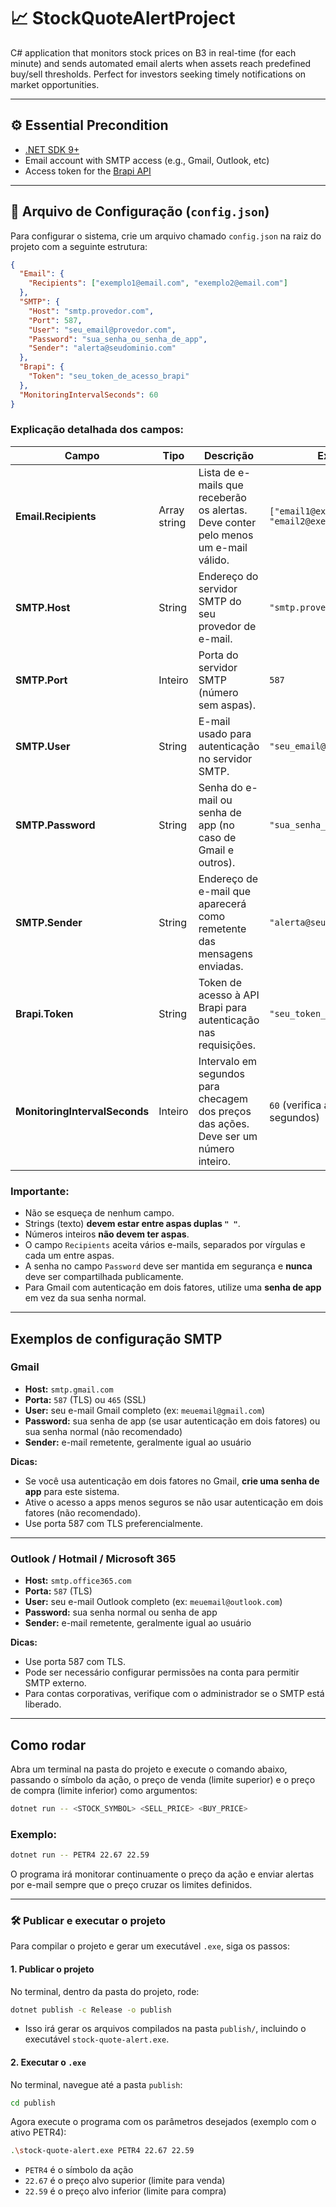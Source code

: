 # 📈 StockQuoteAlertProject

C# application that monitors stock prices on B3 in real-time (for each minute) and sends automated email alerts when assets reach predefined buy/sell thresholds. Perfect for investors seeking timely notifications on market opportunities.

---

## ⚙️ Essential Precondition

- [.NET SDK 9+](https://dotnet.microsoft.com/en-us/download)
- Email account with SMTP access (e.g., Gmail, Outlook, etc)
- Access token for the [Brapi API](https://brapi.dev/)

---

## 🔧 Arquivo de Configuração (`config.json`)

Para configurar o sistema, crie um arquivo chamado `config.json` na raiz do projeto com a seguinte estrutura:

```json
{
  "Email": {
    "Recipients": ["exemplo1@email.com", "exemplo2@email.com"]
  },
  "SMTP": {
    "Host": "smtp.provedor.com",
    "Port": 587,
    "User": "seu_email@provedor.com",
    "Password": "sua_senha_ou_senha_de_app",
    "Sender": "alerta@seudominio.com"
  },
  "Brapi": {
    "Token": "seu_token_de_acesso_brapi"
  },
  "MonitoringIntervalSeconds": 60
}
```

### Explicação detalhada dos campos:

| Campo                       | Tipo         | Descrição                                                                                 | Exemplo                                   |
|-----------------------------|--------------|-------------------------------------------------------------------------------------------|-------------------------------------------|
| **Email.Recipients**         | Array string | Lista de e-mails que receberão os alertas. Deve conter pelo menos um e-mail válido.      | `["email1@exemplo.com", "email2@exemplo.com"]` |
| **SMTP.Host**                | String       | Endereço do servidor SMTP do seu provedor de e-mail.                                     | `"smtp.provedor.com"`                         |
| **SMTP.Port**                | Inteiro      | Porta do servidor SMTP (número sem aspas).                                               | `587`                                     |
| **SMTP.User**                | String       | E-mail usado para autenticação no servidor SMTP.                                         | `"seu_email@provedor.com"`                 |
| **SMTP.Password**            | String       | Senha do e-mail ou senha de app (no caso de Gmail e outros).                             | `"sua_senha_ou_senha_de_app"`             |
| **SMTP.Sender**              | String       | Endereço de e-mail que aparecerá como remetente das mensagens enviadas.                  | `"alerta@seudominio.com"`                  |
| **Brapi.Token**              | String       | Token de acesso à API Brapi para autenticação nas requisições.                           | `"seu_token_de_acesso_brapi"`              |
| **MonitoringIntervalSeconds**| Inteiro      | Intervalo em segundos para checagem dos preços das ações. Deve ser um número inteiro.    | `60` (verifica a cada 60 segundos)        |

### Importante:

- Não se esqueça de nenhum campo.
- Strings (texto) **devem estar entre aspas duplas `" "`**.
- Números inteiros **não devem ter aspas**.
- O campo `Recipients` aceita vários e-mails, separados por vírgulas e cada um entre aspas.
- A senha no campo `Password` deve ser mantida em segurança e **nunca** deve ser compartilhada publicamente.
- Para Gmail com autenticação em dois fatores, utilize uma **senha de app** em vez da sua senha normal.

---

## Exemplos de configuração SMTP

### Gmail

- **Host:** `smtp.gmail.com`
- **Porta:** `587` (TLS) ou `465` (SSL)
- **User:** seu e-mail Gmail completo (ex: `meuemail@gmail.com`)
- **Password:** sua senha de app (se usar autenticação em dois fatores) ou sua senha normal (não recomendado)
- **Sender:** e-mail remetente, geralmente igual ao usuário

**Dicas:**

- Se você usa autenticação em dois fatores no Gmail, **crie uma senha de app** para este sistema.
- Ative o acesso a apps menos seguros se não usar autenticação em dois fatores (não recomendado).
- Use porta 587 com TLS preferencialmente.

---

### Outlook / Hotmail / Microsoft 365

- **Host:** `smtp.office365.com`
- **Porta:** `587` (TLS)
- **User:** seu e-mail Outlook completo (ex: `meuemail@outlook.com`)
- **Password:** sua senha normal ou senha de app
- **Sender:** e-mail remetente, geralmente igual ao usuário

**Dicas:**

- Use porta 587 com TLS.
- Pode ser necessário configurar permissões na conta para permitir SMTP externo.
- Para contas corporativas, verifique com o administrador se o SMTP está liberado.

---

## Como rodar

Abra um terminal na pasta do projeto e execute o comando abaixo, passando o símbolo da ação, o preço de venda (limite superior) e o preço de compra (limite inferior) como argumentos:

```bash
dotnet run -- <STOCK_SYMBOL> <SELL_PRICE> <BUY_PRICE>
```

### Exemplo:

```bash
dotnet run -- PETR4 22.67 22.59
```

O programa irá monitorar continuamente o preço da ação e enviar alertas por e-mail sempre que o preço cruzar os limites definidos.

---

### 🛠️ Publicar e executar o projeto

Para compilar o projeto e gerar um executável `.exe`, siga os passos:

#### 1. Publicar o projeto

No terminal, dentro da pasta do projeto, rode:

```bash
dotnet publish -c Release -o publish
```

- Isso irá gerar os arquivos compilados na pasta `publish/`, incluindo o executável `stock-quote-alert.exe`.

#### 2. Executar o `.exe`

No terminal, navegue até a pasta `publish`:

```bash
cd publish
```

Agora execute o programa com os parâmetros desejados (exemplo com o ativo PETR4):

```bash
.\stock-quote-alert.exe PETR4 22.67 22.59
```

- `PETR4` é o símbolo da ação
- `22.67` é o preço alvo superior (limite para venda)
- `22.59` é o preço alvo inferior (limite para compra)